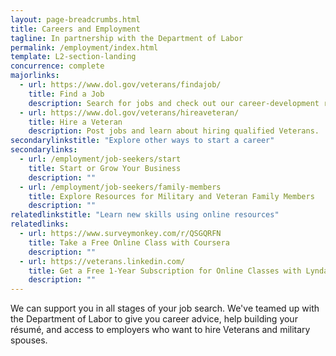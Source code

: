 ```yaml
---
layout: page-breadcrumbs.html
title: Careers and Employment
tagline: In partnership with the Department of Labor
permalink: /employment/index.html
template: L2-section-landing
concurrence: complete
majorlinks:
  - url: https://www.dol.gov/veterans/findajob/
    title: Find a Job
    description: Search for jobs and check out our career-development resources.
  - url: https://www.dol.gov/veterans/hireaveteran/
    title: Hire a Veteran
    description: Post jobs and learn about hiring qualified Veterans.
secondarylinkstitle: "Explore other ways to start a career"
secondarylinks:
  - url: /employment/job-seekers/start
    title: Start or Grow Your Business
    description: ""
  - url: /employment/job-seekers/family-members
    title: Explore Resources for Military and Veteran Family Members
    description: ""
relatedlinkstitle: "Learn new skills using online resources"
relatedlinks:
  - url: https://www.surveymonkey.com/r/QSGQRFN
    title: Take a Free Online Class with Coursera
    description: ""
  - url: https://veterans.linkedin.com/
    title: Get a Free 1-Year Subscription for Online Classes with Lynda from LinkedIn Premium
    description: ""
---
```


We can support you in all stages of your job search. We've teamed up with the Department of Labor to give you career advice, help building your résumé, and access to employers who want to hire Veterans and military spouses.
